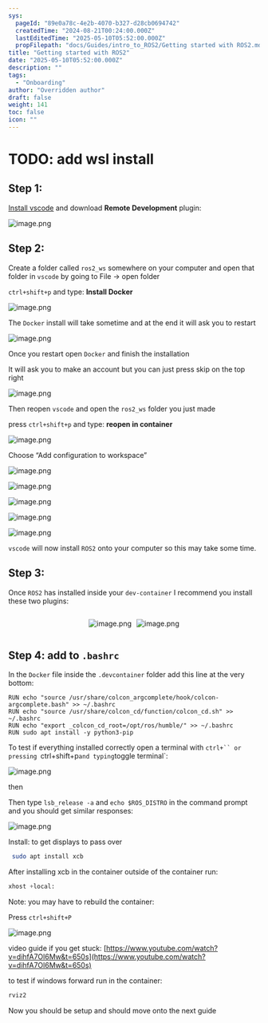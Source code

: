 ```yaml
---
sys:
  pageId: "89e0a78c-4e2b-4070-b327-d28cb0694742"
  createdTime: "2024-08-21T00:24:00.000Z"
  lastEditedTime: "2025-05-10T05:52:00.000Z"
  propFilepath: "docs/Guides/intro_to_ROS2/Getting started with ROS2.md"
title: "Getting started with ROS2"
date: "2025-05-10T05:52:00.000Z"
description: ""
tags:
  - "Onboarding"
author: "Overridden author"
draft: false
weight: 141
toc: false
icon: ""
---
```


# TODO: add wsl install

## Step 1:

[Install vscode](https://code.visualstudio.com/download) and download **Remote Development** plugin:

![image.png](https://prod-files-secure.s3.us-west-2.amazonaws.com/d518164a-d88e-44d1-a4ee-3adb3bd8bce0/efb52993-1881-4a40-b95e-6f020334f022/image.png?X-Amz-Algorithm=AWS4-HMAC-SHA256&X-Amz-Content-Sha256=UNSIGNED-PAYLOAD&X-Amz-Credential=ASIAZI2LB466W4W5O2BL%2F20250719%2Fus-west-2%2Fs3%2Faws4_request&X-Amz-Date=20250719T200929Z&X-Amz-Expires=3600&X-Amz-Security-Token=IQoJb3JpZ2luX2VjEJT%2F%2F%2F%2F%2F%2F%2F%2F%2F%2FwEaCXVzLXdlc3QtMiJHMEUCIEYCP6sqQB%2B%2FF6v3OApRBsRHbUklQ4JhNlCu%2BHhLXjeOAiEAreQfiGWjcwAhgVepDDs5xO%2BvLT5CppQx2bDiH%2BLXnooqiAQIrf%2F%2F%2F%2F%2F%2F%2F%2F%2F%2FARAAGgw2Mzc0MjMxODM4MDUiDAIDcQrMkcVWs0Z%2FBSrcAxOAWclpZBcb62HmTpdYhAt%2FyD47FTJ0CBnXEiMg54elx3TyMIBb0FTKQbtVFlRE2htBiOieoVvUlFVr1agIdUgUvwsF7blh0FkKr9qeFBVFowHku8slFVmyioSZ0g5MAihRDPuwUdOkdqkfKJZSVukRJBeKLM1IH5i3SNwQJxDoKqebfCccQFPTui7pnOlJ9Xh1KYaCUnS5kT4HmDyAU0yd4%2B9PWEcD0wVAb1NPb4ZBC1ERZbKTLiO8Y10iCPmCNlynvI5p%2Bz%2FMC8iRX%2BfhJpBiefBJVcYrHI6wb%2BT0RfrQvB9cQrFnZFOS7k%2BmyUVAviVDGJn1y%2Fb%2FiCxkZuk38jzF4DO3rYOIAl0oMbFAaENjXSBifxq1SrnLGHd96UontUd9Q4t9bX0VPc4sD45APwTbs6qvGrX3plkYNO%2FVKLmdbqCO%2F2n84PHcFIekqiRV3EJ%2BDZBrn36SpqTb6f%2FuEQvcML96wl9URDVzLC2PyhkbHKiV0rbzmFdPlku09npDB73mN8qLNWbPQuCFrg79zKs1Gv3FSWwUAeA%2FF%2FXB3pvdeAm2so5f6%2BJjWKhXIZ8hsP4aT13wbdFB8nCreN%2B9ulha4eL8sTxXc%2FjV6lF0Zu10ISrS7yGOwIaebcAYMIX278MGOqUBWxqg41XJC4sZGdPfG5KMI7TDD6flGCsX6i9%2FetEipr3QgZxkbjAFtYB1yhTk69icSyivnLnyeS4M45INs2lqiv2y%2FZSXByCB6jVbD%2FUnrBI%2BaA6WIahpdQvThFAum2jRalAG1cbePaTwZA03La%2FRubHXsHUNDZqmyyJqe1P8f4DdT%2FKSwUZ17M%2F2az%2F4U2F7XQEvYIBqxuppFo7K1v02mVAmh9d2&X-Amz-Signature=b667878193076a1de1cedbd9c481161f1b25a700a5b9ca7e2228febd97267903&X-Amz-SignedHeaders=host&x-amz-checksum-mode=ENABLED&x-id=GetObject)

## Step 2:

Create a folder called `ros2_ws` somewhere on your computer and open that folder in `vscode` by going to File → open folder 

`ctrl+shift+p` and type: **Install Docker**

![image.png](https://prod-files-secure.s3.us-west-2.amazonaws.com/d518164a-d88e-44d1-a4ee-3adb3bd8bce0/2269dc0e-1cd5-47ff-bceb-c04ad9b2eab0/image.png?X-Amz-Algorithm=AWS4-HMAC-SHA256&X-Amz-Content-Sha256=UNSIGNED-PAYLOAD&X-Amz-Credential=ASIAZI2LB466W4W5O2BL%2F20250719%2Fus-west-2%2Fs3%2Faws4_request&X-Amz-Date=20250719T200929Z&X-Amz-Expires=3600&X-Amz-Security-Token=IQoJb3JpZ2luX2VjEJT%2F%2F%2F%2F%2F%2F%2F%2F%2F%2FwEaCXVzLXdlc3QtMiJHMEUCIEYCP6sqQB%2B%2FF6v3OApRBsRHbUklQ4JhNlCu%2BHhLXjeOAiEAreQfiGWjcwAhgVepDDs5xO%2BvLT5CppQx2bDiH%2BLXnooqiAQIrf%2F%2F%2F%2F%2F%2F%2F%2F%2F%2FARAAGgw2Mzc0MjMxODM4MDUiDAIDcQrMkcVWs0Z%2FBSrcAxOAWclpZBcb62HmTpdYhAt%2FyD47FTJ0CBnXEiMg54elx3TyMIBb0FTKQbtVFlRE2htBiOieoVvUlFVr1agIdUgUvwsF7blh0FkKr9qeFBVFowHku8slFVmyioSZ0g5MAihRDPuwUdOkdqkfKJZSVukRJBeKLM1IH5i3SNwQJxDoKqebfCccQFPTui7pnOlJ9Xh1KYaCUnS5kT4HmDyAU0yd4%2B9PWEcD0wVAb1NPb4ZBC1ERZbKTLiO8Y10iCPmCNlynvI5p%2Bz%2FMC8iRX%2BfhJpBiefBJVcYrHI6wb%2BT0RfrQvB9cQrFnZFOS7k%2BmyUVAviVDGJn1y%2Fb%2FiCxkZuk38jzF4DO3rYOIAl0oMbFAaENjXSBifxq1SrnLGHd96UontUd9Q4t9bX0VPc4sD45APwTbs6qvGrX3plkYNO%2FVKLmdbqCO%2F2n84PHcFIekqiRV3EJ%2BDZBrn36SpqTb6f%2FuEQvcML96wl9URDVzLC2PyhkbHKiV0rbzmFdPlku09npDB73mN8qLNWbPQuCFrg79zKs1Gv3FSWwUAeA%2FF%2FXB3pvdeAm2so5f6%2BJjWKhXIZ8hsP4aT13wbdFB8nCreN%2B9ulha4eL8sTxXc%2FjV6lF0Zu10ISrS7yGOwIaebcAYMIX278MGOqUBWxqg41XJC4sZGdPfG5KMI7TDD6flGCsX6i9%2FetEipr3QgZxkbjAFtYB1yhTk69icSyivnLnyeS4M45INs2lqiv2y%2FZSXByCB6jVbD%2FUnrBI%2BaA6WIahpdQvThFAum2jRalAG1cbePaTwZA03La%2FRubHXsHUNDZqmyyJqe1P8f4DdT%2FKSwUZ17M%2F2az%2F4U2F7XQEvYIBqxuppFo7K1v02mVAmh9d2&X-Amz-Signature=826269c1103de92826ac68852748ea9f2bb188861aee72af3d8180dc4b8929f3&X-Amz-SignedHeaders=host&x-amz-checksum-mode=ENABLED&x-id=GetObject)

The `Docker` install will take sometime and at the end it will ask you to restart

![image.png](https://prod-files-secure.s3.us-west-2.amazonaws.com/d518164a-d88e-44d1-a4ee-3adb3bd8bce0/ed233f78-be33-4b1f-b89c-9c346c0e961e/image.png?X-Amz-Algorithm=AWS4-HMAC-SHA256&X-Amz-Content-Sha256=UNSIGNED-PAYLOAD&X-Amz-Credential=ASIAZI2LB466W4W5O2BL%2F20250719%2Fus-west-2%2Fs3%2Faws4_request&X-Amz-Date=20250719T200929Z&X-Amz-Expires=3600&X-Amz-Security-Token=IQoJb3JpZ2luX2VjEJT%2F%2F%2F%2F%2F%2F%2F%2F%2F%2FwEaCXVzLXdlc3QtMiJHMEUCIEYCP6sqQB%2B%2FF6v3OApRBsRHbUklQ4JhNlCu%2BHhLXjeOAiEAreQfiGWjcwAhgVepDDs5xO%2BvLT5CppQx2bDiH%2BLXnooqiAQIrf%2F%2F%2F%2F%2F%2F%2F%2F%2F%2FARAAGgw2Mzc0MjMxODM4MDUiDAIDcQrMkcVWs0Z%2FBSrcAxOAWclpZBcb62HmTpdYhAt%2FyD47FTJ0CBnXEiMg54elx3TyMIBb0FTKQbtVFlRE2htBiOieoVvUlFVr1agIdUgUvwsF7blh0FkKr9qeFBVFowHku8slFVmyioSZ0g5MAihRDPuwUdOkdqkfKJZSVukRJBeKLM1IH5i3SNwQJxDoKqebfCccQFPTui7pnOlJ9Xh1KYaCUnS5kT4HmDyAU0yd4%2B9PWEcD0wVAb1NPb4ZBC1ERZbKTLiO8Y10iCPmCNlynvI5p%2Bz%2FMC8iRX%2BfhJpBiefBJVcYrHI6wb%2BT0RfrQvB9cQrFnZFOS7k%2BmyUVAviVDGJn1y%2Fb%2FiCxkZuk38jzF4DO3rYOIAl0oMbFAaENjXSBifxq1SrnLGHd96UontUd9Q4t9bX0VPc4sD45APwTbs6qvGrX3plkYNO%2FVKLmdbqCO%2F2n84PHcFIekqiRV3EJ%2BDZBrn36SpqTb6f%2FuEQvcML96wl9URDVzLC2PyhkbHKiV0rbzmFdPlku09npDB73mN8qLNWbPQuCFrg79zKs1Gv3FSWwUAeA%2FF%2FXB3pvdeAm2so5f6%2BJjWKhXIZ8hsP4aT13wbdFB8nCreN%2B9ulha4eL8sTxXc%2FjV6lF0Zu10ISrS7yGOwIaebcAYMIX278MGOqUBWxqg41XJC4sZGdPfG5KMI7TDD6flGCsX6i9%2FetEipr3QgZxkbjAFtYB1yhTk69icSyivnLnyeS4M45INs2lqiv2y%2FZSXByCB6jVbD%2FUnrBI%2BaA6WIahpdQvThFAum2jRalAG1cbePaTwZA03La%2FRubHXsHUNDZqmyyJqe1P8f4DdT%2FKSwUZ17M%2F2az%2F4U2F7XQEvYIBqxuppFo7K1v02mVAmh9d2&X-Amz-Signature=c49b211ec279be5c91e54557b724115ae28fd22bf2a25e52c07ac68e3fb65f24&X-Amz-SignedHeaders=host&x-amz-checksum-mode=ENABLED&x-id=GetObject)

Once you restart open `Docker` and finish the installation

It will ask you to make an account but you can just press skip on the top right

![image.png](https://prod-files-secure.s3.us-west-2.amazonaws.com/d518164a-d88e-44d1-a4ee-3adb3bd8bce0/21010ad9-1659-4fd9-9f59-9932a09b2a3d/image.png?X-Amz-Algorithm=AWS4-HMAC-SHA256&X-Amz-Content-Sha256=UNSIGNED-PAYLOAD&X-Amz-Credential=ASIAZI2LB466W4W5O2BL%2F20250719%2Fus-west-2%2Fs3%2Faws4_request&X-Amz-Date=20250719T200929Z&X-Amz-Expires=3600&X-Amz-Security-Token=IQoJb3JpZ2luX2VjEJT%2F%2F%2F%2F%2F%2F%2F%2F%2F%2FwEaCXVzLXdlc3QtMiJHMEUCIEYCP6sqQB%2B%2FF6v3OApRBsRHbUklQ4JhNlCu%2BHhLXjeOAiEAreQfiGWjcwAhgVepDDs5xO%2BvLT5CppQx2bDiH%2BLXnooqiAQIrf%2F%2F%2F%2F%2F%2F%2F%2F%2F%2FARAAGgw2Mzc0MjMxODM4MDUiDAIDcQrMkcVWs0Z%2FBSrcAxOAWclpZBcb62HmTpdYhAt%2FyD47FTJ0CBnXEiMg54elx3TyMIBb0FTKQbtVFlRE2htBiOieoVvUlFVr1agIdUgUvwsF7blh0FkKr9qeFBVFowHku8slFVmyioSZ0g5MAihRDPuwUdOkdqkfKJZSVukRJBeKLM1IH5i3SNwQJxDoKqebfCccQFPTui7pnOlJ9Xh1KYaCUnS5kT4HmDyAU0yd4%2B9PWEcD0wVAb1NPb4ZBC1ERZbKTLiO8Y10iCPmCNlynvI5p%2Bz%2FMC8iRX%2BfhJpBiefBJVcYrHI6wb%2BT0RfrQvB9cQrFnZFOS7k%2BmyUVAviVDGJn1y%2Fb%2FiCxkZuk38jzF4DO3rYOIAl0oMbFAaENjXSBifxq1SrnLGHd96UontUd9Q4t9bX0VPc4sD45APwTbs6qvGrX3plkYNO%2FVKLmdbqCO%2F2n84PHcFIekqiRV3EJ%2BDZBrn36SpqTb6f%2FuEQvcML96wl9URDVzLC2PyhkbHKiV0rbzmFdPlku09npDB73mN8qLNWbPQuCFrg79zKs1Gv3FSWwUAeA%2FF%2FXB3pvdeAm2so5f6%2BJjWKhXIZ8hsP4aT13wbdFB8nCreN%2B9ulha4eL8sTxXc%2FjV6lF0Zu10ISrS7yGOwIaebcAYMIX278MGOqUBWxqg41XJC4sZGdPfG5KMI7TDD6flGCsX6i9%2FetEipr3QgZxkbjAFtYB1yhTk69icSyivnLnyeS4M45INs2lqiv2y%2FZSXByCB6jVbD%2FUnrBI%2BaA6WIahpdQvThFAum2jRalAG1cbePaTwZA03La%2FRubHXsHUNDZqmyyJqe1P8f4DdT%2FKSwUZ17M%2F2az%2F4U2F7XQEvYIBqxuppFo7K1v02mVAmh9d2&X-Amz-Signature=f2cc1d45fda28846c056a325f115f59157351331fe25aafd6fdfb28d00b25ae2&X-Amz-SignedHeaders=host&x-amz-checksum-mode=ENABLED&x-id=GetObject)

Then reopen `vscode` and open the `ros2_ws` folder you just made

press `ctrl+shift+p` and type: **reopen in container**

![image.png](https://prod-files-secure.s3.us-west-2.amazonaws.com/d518164a-d88e-44d1-a4ee-3adb3bd8bce0/4e93b8c2-41ad-488c-8095-c74205196118/image.png?X-Amz-Algorithm=AWS4-HMAC-SHA256&X-Amz-Content-Sha256=UNSIGNED-PAYLOAD&X-Amz-Credential=ASIAZI2LB466W4W5O2BL%2F20250719%2Fus-west-2%2Fs3%2Faws4_request&X-Amz-Date=20250719T200929Z&X-Amz-Expires=3600&X-Amz-Security-Token=IQoJb3JpZ2luX2VjEJT%2F%2F%2F%2F%2F%2F%2F%2F%2F%2FwEaCXVzLXdlc3QtMiJHMEUCIEYCP6sqQB%2B%2FF6v3OApRBsRHbUklQ4JhNlCu%2BHhLXjeOAiEAreQfiGWjcwAhgVepDDs5xO%2BvLT5CppQx2bDiH%2BLXnooqiAQIrf%2F%2F%2F%2F%2F%2F%2F%2F%2F%2FARAAGgw2Mzc0MjMxODM4MDUiDAIDcQrMkcVWs0Z%2FBSrcAxOAWclpZBcb62HmTpdYhAt%2FyD47FTJ0CBnXEiMg54elx3TyMIBb0FTKQbtVFlRE2htBiOieoVvUlFVr1agIdUgUvwsF7blh0FkKr9qeFBVFowHku8slFVmyioSZ0g5MAihRDPuwUdOkdqkfKJZSVukRJBeKLM1IH5i3SNwQJxDoKqebfCccQFPTui7pnOlJ9Xh1KYaCUnS5kT4HmDyAU0yd4%2B9PWEcD0wVAb1NPb4ZBC1ERZbKTLiO8Y10iCPmCNlynvI5p%2Bz%2FMC8iRX%2BfhJpBiefBJVcYrHI6wb%2BT0RfrQvB9cQrFnZFOS7k%2BmyUVAviVDGJn1y%2Fb%2FiCxkZuk38jzF4DO3rYOIAl0oMbFAaENjXSBifxq1SrnLGHd96UontUd9Q4t9bX0VPc4sD45APwTbs6qvGrX3plkYNO%2FVKLmdbqCO%2F2n84PHcFIekqiRV3EJ%2BDZBrn36SpqTb6f%2FuEQvcML96wl9URDVzLC2PyhkbHKiV0rbzmFdPlku09npDB73mN8qLNWbPQuCFrg79zKs1Gv3FSWwUAeA%2FF%2FXB3pvdeAm2so5f6%2BJjWKhXIZ8hsP4aT13wbdFB8nCreN%2B9ulha4eL8sTxXc%2FjV6lF0Zu10ISrS7yGOwIaebcAYMIX278MGOqUBWxqg41XJC4sZGdPfG5KMI7TDD6flGCsX6i9%2FetEipr3QgZxkbjAFtYB1yhTk69icSyivnLnyeS4M45INs2lqiv2y%2FZSXByCB6jVbD%2FUnrBI%2BaA6WIahpdQvThFAum2jRalAG1cbePaTwZA03La%2FRubHXsHUNDZqmyyJqe1P8f4DdT%2FKSwUZ17M%2F2az%2F4U2F7XQEvYIBqxuppFo7K1v02mVAmh9d2&X-Amz-Signature=77c8dd96d18410d5ed58048c9a52bcbd39e9ca7fb266b184c3ac00478f566e74&X-Amz-SignedHeaders=host&x-amz-checksum-mode=ENABLED&x-id=GetObject)

Choose “Add configuration to workspace”

![image.png](https://prod-files-secure.s3.us-west-2.amazonaws.com/d518164a-d88e-44d1-a4ee-3adb3bd8bce0/9560b282-5060-4989-ba37-97e7b2c22476/image.png?X-Amz-Algorithm=AWS4-HMAC-SHA256&X-Amz-Content-Sha256=UNSIGNED-PAYLOAD&X-Amz-Credential=ASIAZI2LB466W4W5O2BL%2F20250719%2Fus-west-2%2Fs3%2Faws4_request&X-Amz-Date=20250719T200929Z&X-Amz-Expires=3600&X-Amz-Security-Token=IQoJb3JpZ2luX2VjEJT%2F%2F%2F%2F%2F%2F%2F%2F%2F%2FwEaCXVzLXdlc3QtMiJHMEUCIEYCP6sqQB%2B%2FF6v3OApRBsRHbUklQ4JhNlCu%2BHhLXjeOAiEAreQfiGWjcwAhgVepDDs5xO%2BvLT5CppQx2bDiH%2BLXnooqiAQIrf%2F%2F%2F%2F%2F%2F%2F%2F%2F%2FARAAGgw2Mzc0MjMxODM4MDUiDAIDcQrMkcVWs0Z%2FBSrcAxOAWclpZBcb62HmTpdYhAt%2FyD47FTJ0CBnXEiMg54elx3TyMIBb0FTKQbtVFlRE2htBiOieoVvUlFVr1agIdUgUvwsF7blh0FkKr9qeFBVFowHku8slFVmyioSZ0g5MAihRDPuwUdOkdqkfKJZSVukRJBeKLM1IH5i3SNwQJxDoKqebfCccQFPTui7pnOlJ9Xh1KYaCUnS5kT4HmDyAU0yd4%2B9PWEcD0wVAb1NPb4ZBC1ERZbKTLiO8Y10iCPmCNlynvI5p%2Bz%2FMC8iRX%2BfhJpBiefBJVcYrHI6wb%2BT0RfrQvB9cQrFnZFOS7k%2BmyUVAviVDGJn1y%2Fb%2FiCxkZuk38jzF4DO3rYOIAl0oMbFAaENjXSBifxq1SrnLGHd96UontUd9Q4t9bX0VPc4sD45APwTbs6qvGrX3plkYNO%2FVKLmdbqCO%2F2n84PHcFIekqiRV3EJ%2BDZBrn36SpqTb6f%2FuEQvcML96wl9URDVzLC2PyhkbHKiV0rbzmFdPlku09npDB73mN8qLNWbPQuCFrg79zKs1Gv3FSWwUAeA%2FF%2FXB3pvdeAm2so5f6%2BJjWKhXIZ8hsP4aT13wbdFB8nCreN%2B9ulha4eL8sTxXc%2FjV6lF0Zu10ISrS7yGOwIaebcAYMIX278MGOqUBWxqg41XJC4sZGdPfG5KMI7TDD6flGCsX6i9%2FetEipr3QgZxkbjAFtYB1yhTk69icSyivnLnyeS4M45INs2lqiv2y%2FZSXByCB6jVbD%2FUnrBI%2BaA6WIahpdQvThFAum2jRalAG1cbePaTwZA03La%2FRubHXsHUNDZqmyyJqe1P8f4DdT%2FKSwUZ17M%2F2az%2F4U2F7XQEvYIBqxuppFo7K1v02mVAmh9d2&X-Amz-Signature=c4d87c7a92779578f5fa7cdd8507446669501735c66964d0d0089a36066e0ca1&X-Amz-SignedHeaders=host&x-amz-checksum-mode=ENABLED&x-id=GetObject)

![image.png](https://prod-files-secure.s3.us-west-2.amazonaws.com/d518164a-d88e-44d1-a4ee-3adb3bd8bce0/2ee63f81-886b-48e8-a553-dc6e5eac99e4/image.png?X-Amz-Algorithm=AWS4-HMAC-SHA256&X-Amz-Content-Sha256=UNSIGNED-PAYLOAD&X-Amz-Credential=ASIAZI2LB466W4W5O2BL%2F20250719%2Fus-west-2%2Fs3%2Faws4_request&X-Amz-Date=20250719T200929Z&X-Amz-Expires=3600&X-Amz-Security-Token=IQoJb3JpZ2luX2VjEJT%2F%2F%2F%2F%2F%2F%2F%2F%2F%2FwEaCXVzLXdlc3QtMiJHMEUCIEYCP6sqQB%2B%2FF6v3OApRBsRHbUklQ4JhNlCu%2BHhLXjeOAiEAreQfiGWjcwAhgVepDDs5xO%2BvLT5CppQx2bDiH%2BLXnooqiAQIrf%2F%2F%2F%2F%2F%2F%2F%2F%2F%2FARAAGgw2Mzc0MjMxODM4MDUiDAIDcQrMkcVWs0Z%2FBSrcAxOAWclpZBcb62HmTpdYhAt%2FyD47FTJ0CBnXEiMg54elx3TyMIBb0FTKQbtVFlRE2htBiOieoVvUlFVr1agIdUgUvwsF7blh0FkKr9qeFBVFowHku8slFVmyioSZ0g5MAihRDPuwUdOkdqkfKJZSVukRJBeKLM1IH5i3SNwQJxDoKqebfCccQFPTui7pnOlJ9Xh1KYaCUnS5kT4HmDyAU0yd4%2B9PWEcD0wVAb1NPb4ZBC1ERZbKTLiO8Y10iCPmCNlynvI5p%2Bz%2FMC8iRX%2BfhJpBiefBJVcYrHI6wb%2BT0RfrQvB9cQrFnZFOS7k%2BmyUVAviVDGJn1y%2Fb%2FiCxkZuk38jzF4DO3rYOIAl0oMbFAaENjXSBifxq1SrnLGHd96UontUd9Q4t9bX0VPc4sD45APwTbs6qvGrX3plkYNO%2FVKLmdbqCO%2F2n84PHcFIekqiRV3EJ%2BDZBrn36SpqTb6f%2FuEQvcML96wl9URDVzLC2PyhkbHKiV0rbzmFdPlku09npDB73mN8qLNWbPQuCFrg79zKs1Gv3FSWwUAeA%2FF%2FXB3pvdeAm2so5f6%2BJjWKhXIZ8hsP4aT13wbdFB8nCreN%2B9ulha4eL8sTxXc%2FjV6lF0Zu10ISrS7yGOwIaebcAYMIX278MGOqUBWxqg41XJC4sZGdPfG5KMI7TDD6flGCsX6i9%2FetEipr3QgZxkbjAFtYB1yhTk69icSyivnLnyeS4M45INs2lqiv2y%2FZSXByCB6jVbD%2FUnrBI%2BaA6WIahpdQvThFAum2jRalAG1cbePaTwZA03La%2FRubHXsHUNDZqmyyJqe1P8f4DdT%2FKSwUZ17M%2F2az%2F4U2F7XQEvYIBqxuppFo7K1v02mVAmh9d2&X-Amz-Signature=bdac87a71610a49ea1691cb6a385b61700669f0d0db127c83528375c86958dea&X-Amz-SignedHeaders=host&x-amz-checksum-mode=ENABLED&x-id=GetObject)

![image.png](https://prod-files-secure.s3.us-west-2.amazonaws.com/d518164a-d88e-44d1-a4ee-3adb3bd8bce0/ae1580b2-b048-407e-aed9-b584224a7a04/image.png?X-Amz-Algorithm=AWS4-HMAC-SHA256&X-Amz-Content-Sha256=UNSIGNED-PAYLOAD&X-Amz-Credential=ASIAZI2LB466W4W5O2BL%2F20250719%2Fus-west-2%2Fs3%2Faws4_request&X-Amz-Date=20250719T200929Z&X-Amz-Expires=3600&X-Amz-Security-Token=IQoJb3JpZ2luX2VjEJT%2F%2F%2F%2F%2F%2F%2F%2F%2F%2FwEaCXVzLXdlc3QtMiJHMEUCIEYCP6sqQB%2B%2FF6v3OApRBsRHbUklQ4JhNlCu%2BHhLXjeOAiEAreQfiGWjcwAhgVepDDs5xO%2BvLT5CppQx2bDiH%2BLXnooqiAQIrf%2F%2F%2F%2F%2F%2F%2F%2F%2F%2FARAAGgw2Mzc0MjMxODM4MDUiDAIDcQrMkcVWs0Z%2FBSrcAxOAWclpZBcb62HmTpdYhAt%2FyD47FTJ0CBnXEiMg54elx3TyMIBb0FTKQbtVFlRE2htBiOieoVvUlFVr1agIdUgUvwsF7blh0FkKr9qeFBVFowHku8slFVmyioSZ0g5MAihRDPuwUdOkdqkfKJZSVukRJBeKLM1IH5i3SNwQJxDoKqebfCccQFPTui7pnOlJ9Xh1KYaCUnS5kT4HmDyAU0yd4%2B9PWEcD0wVAb1NPb4ZBC1ERZbKTLiO8Y10iCPmCNlynvI5p%2Bz%2FMC8iRX%2BfhJpBiefBJVcYrHI6wb%2BT0RfrQvB9cQrFnZFOS7k%2BmyUVAviVDGJn1y%2Fb%2FiCxkZuk38jzF4DO3rYOIAl0oMbFAaENjXSBifxq1SrnLGHd96UontUd9Q4t9bX0VPc4sD45APwTbs6qvGrX3plkYNO%2FVKLmdbqCO%2F2n84PHcFIekqiRV3EJ%2BDZBrn36SpqTb6f%2FuEQvcML96wl9URDVzLC2PyhkbHKiV0rbzmFdPlku09npDB73mN8qLNWbPQuCFrg79zKs1Gv3FSWwUAeA%2FF%2FXB3pvdeAm2so5f6%2BJjWKhXIZ8hsP4aT13wbdFB8nCreN%2B9ulha4eL8sTxXc%2FjV6lF0Zu10ISrS7yGOwIaebcAYMIX278MGOqUBWxqg41XJC4sZGdPfG5KMI7TDD6flGCsX6i9%2FetEipr3QgZxkbjAFtYB1yhTk69icSyivnLnyeS4M45INs2lqiv2y%2FZSXByCB6jVbD%2FUnrBI%2BaA6WIahpdQvThFAum2jRalAG1cbePaTwZA03La%2FRubHXsHUNDZqmyyJqe1P8f4DdT%2FKSwUZ17M%2F2az%2F4U2F7XQEvYIBqxuppFo7K1v02mVAmh9d2&X-Amz-Signature=a9a9050403a021eba7cb03ae08fae6ab2ceee872048b9637c109af2ca5e23b2c&X-Amz-SignedHeaders=host&x-amz-checksum-mode=ENABLED&x-id=GetObject)

![image.png](https://prod-files-secure.s3.us-west-2.amazonaws.com/d518164a-d88e-44d1-a4ee-3adb3bd8bce0/53255b28-f75e-430f-b9e3-c0ac8577e42b/image.png?X-Amz-Algorithm=AWS4-HMAC-SHA256&X-Amz-Content-Sha256=UNSIGNED-PAYLOAD&X-Amz-Credential=ASIAZI2LB466W4W5O2BL%2F20250719%2Fus-west-2%2Fs3%2Faws4_request&X-Amz-Date=20250719T200929Z&X-Amz-Expires=3600&X-Amz-Security-Token=IQoJb3JpZ2luX2VjEJT%2F%2F%2F%2F%2F%2F%2F%2F%2F%2FwEaCXVzLXdlc3QtMiJHMEUCIEYCP6sqQB%2B%2FF6v3OApRBsRHbUklQ4JhNlCu%2BHhLXjeOAiEAreQfiGWjcwAhgVepDDs5xO%2BvLT5CppQx2bDiH%2BLXnooqiAQIrf%2F%2F%2F%2F%2F%2F%2F%2F%2F%2FARAAGgw2Mzc0MjMxODM4MDUiDAIDcQrMkcVWs0Z%2FBSrcAxOAWclpZBcb62HmTpdYhAt%2FyD47FTJ0CBnXEiMg54elx3TyMIBb0FTKQbtVFlRE2htBiOieoVvUlFVr1agIdUgUvwsF7blh0FkKr9qeFBVFowHku8slFVmyioSZ0g5MAihRDPuwUdOkdqkfKJZSVukRJBeKLM1IH5i3SNwQJxDoKqebfCccQFPTui7pnOlJ9Xh1KYaCUnS5kT4HmDyAU0yd4%2B9PWEcD0wVAb1NPb4ZBC1ERZbKTLiO8Y10iCPmCNlynvI5p%2Bz%2FMC8iRX%2BfhJpBiefBJVcYrHI6wb%2BT0RfrQvB9cQrFnZFOS7k%2BmyUVAviVDGJn1y%2Fb%2FiCxkZuk38jzF4DO3rYOIAl0oMbFAaENjXSBifxq1SrnLGHd96UontUd9Q4t9bX0VPc4sD45APwTbs6qvGrX3plkYNO%2FVKLmdbqCO%2F2n84PHcFIekqiRV3EJ%2BDZBrn36SpqTb6f%2FuEQvcML96wl9URDVzLC2PyhkbHKiV0rbzmFdPlku09npDB73mN8qLNWbPQuCFrg79zKs1Gv3FSWwUAeA%2FF%2FXB3pvdeAm2so5f6%2BJjWKhXIZ8hsP4aT13wbdFB8nCreN%2B9ulha4eL8sTxXc%2FjV6lF0Zu10ISrS7yGOwIaebcAYMIX278MGOqUBWxqg41XJC4sZGdPfG5KMI7TDD6flGCsX6i9%2FetEipr3QgZxkbjAFtYB1yhTk69icSyivnLnyeS4M45INs2lqiv2y%2FZSXByCB6jVbD%2FUnrBI%2BaA6WIahpdQvThFAum2jRalAG1cbePaTwZA03La%2FRubHXsHUNDZqmyyJqe1P8f4DdT%2FKSwUZ17M%2F2az%2F4U2F7XQEvYIBqxuppFo7K1v02mVAmh9d2&X-Amz-Signature=e6f1d05e50b8f98ae2ed658a02a170872f5d33fc56eda2598614487c0cc973de&X-Amz-SignedHeaders=host&x-amz-checksum-mode=ENABLED&x-id=GetObject)

![image.png](https://prod-files-secure.s3.us-west-2.amazonaws.com/d518164a-d88e-44d1-a4ee-3adb3bd8bce0/7c562767-5af9-4ffb-97d1-327bcdf4ee00/image.png?X-Amz-Algorithm=AWS4-HMAC-SHA256&X-Amz-Content-Sha256=UNSIGNED-PAYLOAD&X-Amz-Credential=ASIAZI2LB466W4W5O2BL%2F20250719%2Fus-west-2%2Fs3%2Faws4_request&X-Amz-Date=20250719T200929Z&X-Amz-Expires=3600&X-Amz-Security-Token=IQoJb3JpZ2luX2VjEJT%2F%2F%2F%2F%2F%2F%2F%2F%2F%2FwEaCXVzLXdlc3QtMiJHMEUCIEYCP6sqQB%2B%2FF6v3OApRBsRHbUklQ4JhNlCu%2BHhLXjeOAiEAreQfiGWjcwAhgVepDDs5xO%2BvLT5CppQx2bDiH%2BLXnooqiAQIrf%2F%2F%2F%2F%2F%2F%2F%2F%2F%2FARAAGgw2Mzc0MjMxODM4MDUiDAIDcQrMkcVWs0Z%2FBSrcAxOAWclpZBcb62HmTpdYhAt%2FyD47FTJ0CBnXEiMg54elx3TyMIBb0FTKQbtVFlRE2htBiOieoVvUlFVr1agIdUgUvwsF7blh0FkKr9qeFBVFowHku8slFVmyioSZ0g5MAihRDPuwUdOkdqkfKJZSVukRJBeKLM1IH5i3SNwQJxDoKqebfCccQFPTui7pnOlJ9Xh1KYaCUnS5kT4HmDyAU0yd4%2B9PWEcD0wVAb1NPb4ZBC1ERZbKTLiO8Y10iCPmCNlynvI5p%2Bz%2FMC8iRX%2BfhJpBiefBJVcYrHI6wb%2BT0RfrQvB9cQrFnZFOS7k%2BmyUVAviVDGJn1y%2Fb%2FiCxkZuk38jzF4DO3rYOIAl0oMbFAaENjXSBifxq1SrnLGHd96UontUd9Q4t9bX0VPc4sD45APwTbs6qvGrX3plkYNO%2FVKLmdbqCO%2F2n84PHcFIekqiRV3EJ%2BDZBrn36SpqTb6f%2FuEQvcML96wl9URDVzLC2PyhkbHKiV0rbzmFdPlku09npDB73mN8qLNWbPQuCFrg79zKs1Gv3FSWwUAeA%2FF%2FXB3pvdeAm2so5f6%2BJjWKhXIZ8hsP4aT13wbdFB8nCreN%2B9ulha4eL8sTxXc%2FjV6lF0Zu10ISrS7yGOwIaebcAYMIX278MGOqUBWxqg41XJC4sZGdPfG5KMI7TDD6flGCsX6i9%2FetEipr3QgZxkbjAFtYB1yhTk69icSyivnLnyeS4M45INs2lqiv2y%2FZSXByCB6jVbD%2FUnrBI%2BaA6WIahpdQvThFAum2jRalAG1cbePaTwZA03La%2FRubHXsHUNDZqmyyJqe1P8f4DdT%2FKSwUZ17M%2F2az%2F4U2F7XQEvYIBqxuppFo7K1v02mVAmh9d2&X-Amz-Signature=60e401a7c0c54c97747246280bc76ee593a668c3f1de2fd14845ebdd68605c48&X-Amz-SignedHeaders=host&x-amz-checksum-mode=ENABLED&x-id=GetObject)

`vscode` will now install `ROS2` onto your computer so this may take some time.

## Step 3:

Once `ROS2` has installed inside your `dev-container` I recommend you install these two plugins:

<div style="display: flex;flex-direction: row; column-gap:10px; max-width: 630px;justify-content: center;">
<div>

![image.png](https://prod-files-secure.s3.us-west-2.amazonaws.com/d518164a-d88e-44d1-a4ee-3adb3bd8bce0/3fc3d550-5a54-4ba1-ba6b-faa01cdb7369/image.png?X-Amz-Algorithm=AWS4-HMAC-SHA256&X-Amz-Content-Sha256=UNSIGNED-PAYLOAD&X-Amz-Credential=ASIAZI2LB466RFG3REGH%2F20250719%2Fus-west-2%2Fs3%2Faws4_request&X-Amz-Date=20250719T200931Z&X-Amz-Expires=3600&X-Amz-Security-Token=IQoJb3JpZ2luX2VjEJT%2F%2F%2F%2F%2F%2F%2F%2F%2F%2FwEaCXVzLXdlc3QtMiJGMEQCIEWZ6PBJtv9hdIRKk%2FHpRRq2u6MyoJ%2B9eLHTTCWVZxHfAiBBjo%2F%2FcxrxGfQThrQ3iH5lCEYIJ9XnVYKcMc8uf9YieiqIBAit%2F%2F%2F%2F%2F%2F%2F%2F%2F%2F8BEAAaDDYzNzQyMzE4MzgwNSIM%2Bj4Nnqo%2FX%2FYaTtc6KtwDerXDHDx%2BOrkzdHIA9CuxlWJrkGCtCQ%2F2FrflaqjeYcJHnjyK%2BS078Jpn7Ru4B39jUkiqmDFLXUZkTpcoQuQg1igBKp6leGiaFZeziHfu1QZF4J8ZNzev183RZ79V744QjZM1G%2FSBetHgjr3qEx2Ub5r0ttV%2BuWYtnCBs4Y01XOCwF0x6fRedluSHcoTRYnF3%2Fxk2FdEV5di2KEQwp01GefcBMPZ0rn0nU4qGmMRNAvKV1tRr5U2trB9NAcVZ6CuNmln0zGk8QP9aXvvueEFHqWQKvC0WXcg64GgRKWz52bM9i2HEWgMkrWYXyy8W%2BIPJu2lRUCDveF74h6LuR5ncPWk56GcDg%2F61q3vecYz%2FK3VPfVEaNl5YFEcdQ4BnmdlDE7fxQsyfCMtYKTXEXOEdjleSJf33v9dOFPEmnYq1XkkOLepJ%2BxVdN4VS6h5BbyrhFfzLCquFz1xbAaOr5eO8nd7NGd%2BDphVEEgZ%2BQDCdYjNkU4899PN0bPPORv6Ncwq478v%2BZSIz9mKvYhWAQm0AdHZgZ1aQrAHiQa7T1pWD9dWYh0CAM%2Fp2NhY5fP6hEoZr8XV%2FnUo6pL4lBNTRzT7EcsaVWfz2z74%2FQSg%2BxGvWFd9rQtQn5BaIZLD7YMUw%2F%2FXvwwY6pgG%2FwuCq4JzCRYELOyQ8O3yy6lqYjIyTbWxy%2FdzoaXvnLN7oY4i7fRuzDw3hiBRlJyEUWgEN4hK%2BrGTzBz2tyTArV2q9POxZyRXo%2Fphy%2Bjpdshji14uv4Dzl%2FVlbRxSDQv0B2lvizzNENnCs0L1sb7Q8%2FAbfPXPFuWHiJnR1Ax8jBIEa7c6UBAp%2F9tMcTaPx4cbWMVXqHCgfJrrnz1JZMR1pDXNPONy9&X-Amz-Signature=ae792b3d80076aaa8f2cdbb95fdf5bdd361ea2a681d1f07b3675d3ac6fc519cc&X-Amz-SignedHeaders=host&x-amz-checksum-mode=ENABLED&x-id=GetObject)

</div>
<div>

![image.png](https://prod-files-secure.s3.us-west-2.amazonaws.com/d518164a-d88e-44d1-a4ee-3adb3bd8bce0/d994cc66-13c2-4093-a5a3-f84cf4601a82/image.png?X-Amz-Algorithm=AWS4-HMAC-SHA256&X-Amz-Content-Sha256=UNSIGNED-PAYLOAD&X-Amz-Credential=ASIAZI2LB4662IAKOEGC%2F20250719%2Fus-west-2%2Fs3%2Faws4_request&X-Amz-Date=20250719T200931Z&X-Amz-Expires=3600&X-Amz-Security-Token=IQoJb3JpZ2luX2VjEJT%2F%2F%2F%2F%2F%2F%2F%2F%2F%2FwEaCXVzLXdlc3QtMiJIMEYCIQColB5uk6lO3sp08p2x7TH4bGgQZFkqfwo8yY%2B2xnc3tgIhAOxuh8obrZ81iBU5xa3ZHd5YApJDYCf%2Fv8oHnhvtJAZvKogECK3%2F%2F%2F%2F%2F%2F%2F%2F%2F%2FwEQABoMNjM3NDIzMTgzODA1IgyLGl9mTB%2FZEaLhIn0q3ANXl4oUQgmcuIEDHdNB6a6l%2F4wF%2B7v9zM7QfuGtrmzV18toETAdq5TKWJu32Z8UwBik8BUQ0Y1jGoZy%2BSDuG6XA6pwHtC3dRaDwybaoFcnDovsrqTOLNU5CiFgk8gqNCYzFdCvKRwXhbH%2B4iwBAYNW1ledsgmIuTWwB3LVtyyJfMO6QEZltyju69V4mGfa6Im43zSdUODZAqH88eDftWoGIAhnGO4jz0UaJBlTyWf4yWmGTrl%2FNGW8DlBDifWudz8V9BFh%2BQX8yzXk8xjIWYzcI21kOIOqI%2FMcBNPjb0KDndokFG6XyZ5GTZlt6KkD7%2BRGcGFIGWE1ys4QqzFd%2F89EYBqnIfIr4A%2BTqXqWkAcqxtbl5FI3tt%2F2ccTxsRCy0DFDW3yYp50SMe8U6uP%2BJG9D8UoNngrn1Igszf89KKQux26lAhAJfMtPC2vm%2BzlMWTq1tLxA7aRM46%2FYOqR1suXRirrEp7zmGUmWMO1%2Fp9cOlo1M%2Ft3%2F99yiDfkJkn41pMZJaD0u1b%2FeXtXNQ3C4PIirnXNaGXejFcNqYkFoLUxDftHxKfu5elwqn4ggjvqqfi7MajjZodNID0pGBClRGpT%2BZrHpFBZJYZ20gEnEGDhggpmG38Vqv7zVphLkzMzC79e%2FDBjqkAWtqVLAOENjwKrA3mh%2BowdL69CEDIsLgGrQgsllQbBLbsi%2FAzXF1RneQjZmQPLdJMxvyX%2FpV0wS%2FqRJWOXGoyab7HfAC%2F9xD7MlhWv5z6G1Ut%2F%2Fus2H18UHqd%2F4AawTvNM4t27hsTfbT2RIzQAubJU4FOON72GQjmYO147jAxtgr1qO6HAISZOHlvHq0f0aN42HazjycCaGRYoqlK7CrIroeTyqs&X-Amz-Signature=1e03825ee8627051252bcba266d52b35e40eaab8ad6a3f4904045ca13ba46abe&X-Amz-SignedHeaders=host&x-amz-checksum-mode=ENABLED&x-id=GetObject)

</div>
</div>

## Step 4: add to `.bashrc`

In the `Docker` file inside the `.devcontainer` folder add this line at the very bottom: 

```docker
RUN echo "source /usr/share/colcon_argcomplete/hook/colcon-argcomplete.bash" >> ~/.bashrc
RUN echo "source /usr/share/colcon_cd/function/colcon_cd.sh" >> ~/.bashrc
RUN echo "export _colcon_cd_root=/opt/ros/humble/" >> ~/.bashrc
RUN sudo apt install -y python3-pip 
```

To test if everything installed correctly open a terminal with `ctrl+`` or pressing `ctrl+shift+p` and typing `toggle terminal`:

![image.png](https://prod-files-secure.s3.us-west-2.amazonaws.com/d518164a-d88e-44d1-a4ee-3adb3bd8bce0/6a4943d8-b04e-4c02-9a58-775f3384d1a5/image.png?X-Amz-Algorithm=AWS4-HMAC-SHA256&X-Amz-Content-Sha256=UNSIGNED-PAYLOAD&X-Amz-Credential=ASIAZI2LB466W4W5O2BL%2F20250719%2Fus-west-2%2Fs3%2Faws4_request&X-Amz-Date=20250719T200930Z&X-Amz-Expires=3600&X-Amz-Security-Token=IQoJb3JpZ2luX2VjEJT%2F%2F%2F%2F%2F%2F%2F%2F%2F%2FwEaCXVzLXdlc3QtMiJHMEUCIEYCP6sqQB%2B%2FF6v3OApRBsRHbUklQ4JhNlCu%2BHhLXjeOAiEAreQfiGWjcwAhgVepDDs5xO%2BvLT5CppQx2bDiH%2BLXnooqiAQIrf%2F%2F%2F%2F%2F%2F%2F%2F%2F%2FARAAGgw2Mzc0MjMxODM4MDUiDAIDcQrMkcVWs0Z%2FBSrcAxOAWclpZBcb62HmTpdYhAt%2FyD47FTJ0CBnXEiMg54elx3TyMIBb0FTKQbtVFlRE2htBiOieoVvUlFVr1agIdUgUvwsF7blh0FkKr9qeFBVFowHku8slFVmyioSZ0g5MAihRDPuwUdOkdqkfKJZSVukRJBeKLM1IH5i3SNwQJxDoKqebfCccQFPTui7pnOlJ9Xh1KYaCUnS5kT4HmDyAU0yd4%2B9PWEcD0wVAb1NPb4ZBC1ERZbKTLiO8Y10iCPmCNlynvI5p%2Bz%2FMC8iRX%2BfhJpBiefBJVcYrHI6wb%2BT0RfrQvB9cQrFnZFOS7k%2BmyUVAviVDGJn1y%2Fb%2FiCxkZuk38jzF4DO3rYOIAl0oMbFAaENjXSBifxq1SrnLGHd96UontUd9Q4t9bX0VPc4sD45APwTbs6qvGrX3plkYNO%2FVKLmdbqCO%2F2n84PHcFIekqiRV3EJ%2BDZBrn36SpqTb6f%2FuEQvcML96wl9URDVzLC2PyhkbHKiV0rbzmFdPlku09npDB73mN8qLNWbPQuCFrg79zKs1Gv3FSWwUAeA%2FF%2FXB3pvdeAm2so5f6%2BJjWKhXIZ8hsP4aT13wbdFB8nCreN%2B9ulha4eL8sTxXc%2FjV6lF0Zu10ISrS7yGOwIaebcAYMIX278MGOqUBWxqg41XJC4sZGdPfG5KMI7TDD6flGCsX6i9%2FetEipr3QgZxkbjAFtYB1yhTk69icSyivnLnyeS4M45INs2lqiv2y%2FZSXByCB6jVbD%2FUnrBI%2BaA6WIahpdQvThFAum2jRalAG1cbePaTwZA03La%2FRubHXsHUNDZqmyyJqe1P8f4DdT%2FKSwUZ17M%2F2az%2F4U2F7XQEvYIBqxuppFo7K1v02mVAmh9d2&X-Amz-Signature=1b205a0b98ad1cad69a0a9bf24031ae04407a73e325d9f9dcd9261506f7ae561&X-Amz-SignedHeaders=host&x-amz-checksum-mode=ENABLED&x-id=GetObject)

then 

Then type `lsb_release -a` and `echo $ROS_DISTRO` in the command prompt and you should get similar responses:

![image.png](https://prod-files-secure.s3.us-west-2.amazonaws.com/d518164a-d88e-44d1-a4ee-3adb3bd8bce0/3e635dec-a805-4e85-8b9e-d000e5b71a4e/image.png?X-Amz-Algorithm=AWS4-HMAC-SHA256&X-Amz-Content-Sha256=UNSIGNED-PAYLOAD&X-Amz-Credential=ASIAZI2LB466W4W5O2BL%2F20250719%2Fus-west-2%2Fs3%2Faws4_request&X-Amz-Date=20250719T200930Z&X-Amz-Expires=3600&X-Amz-Security-Token=IQoJb3JpZ2luX2VjEJT%2F%2F%2F%2F%2F%2F%2F%2F%2F%2FwEaCXVzLXdlc3QtMiJHMEUCIEYCP6sqQB%2B%2FF6v3OApRBsRHbUklQ4JhNlCu%2BHhLXjeOAiEAreQfiGWjcwAhgVepDDs5xO%2BvLT5CppQx2bDiH%2BLXnooqiAQIrf%2F%2F%2F%2F%2F%2F%2F%2F%2F%2FARAAGgw2Mzc0MjMxODM4MDUiDAIDcQrMkcVWs0Z%2FBSrcAxOAWclpZBcb62HmTpdYhAt%2FyD47FTJ0CBnXEiMg54elx3TyMIBb0FTKQbtVFlRE2htBiOieoVvUlFVr1agIdUgUvwsF7blh0FkKr9qeFBVFowHku8slFVmyioSZ0g5MAihRDPuwUdOkdqkfKJZSVukRJBeKLM1IH5i3SNwQJxDoKqebfCccQFPTui7pnOlJ9Xh1KYaCUnS5kT4HmDyAU0yd4%2B9PWEcD0wVAb1NPb4ZBC1ERZbKTLiO8Y10iCPmCNlynvI5p%2Bz%2FMC8iRX%2BfhJpBiefBJVcYrHI6wb%2BT0RfrQvB9cQrFnZFOS7k%2BmyUVAviVDGJn1y%2Fb%2FiCxkZuk38jzF4DO3rYOIAl0oMbFAaENjXSBifxq1SrnLGHd96UontUd9Q4t9bX0VPc4sD45APwTbs6qvGrX3plkYNO%2FVKLmdbqCO%2F2n84PHcFIekqiRV3EJ%2BDZBrn36SpqTb6f%2FuEQvcML96wl9URDVzLC2PyhkbHKiV0rbzmFdPlku09npDB73mN8qLNWbPQuCFrg79zKs1Gv3FSWwUAeA%2FF%2FXB3pvdeAm2so5f6%2BJjWKhXIZ8hsP4aT13wbdFB8nCreN%2B9ulha4eL8sTxXc%2FjV6lF0Zu10ISrS7yGOwIaebcAYMIX278MGOqUBWxqg41XJC4sZGdPfG5KMI7TDD6flGCsX6i9%2FetEipr3QgZxkbjAFtYB1yhTk69icSyivnLnyeS4M45INs2lqiv2y%2FZSXByCB6jVbD%2FUnrBI%2BaA6WIahpdQvThFAum2jRalAG1cbePaTwZA03La%2FRubHXsHUNDZqmyyJqe1P8f4DdT%2FKSwUZ17M%2F2az%2F4U2F7XQEvYIBqxuppFo7K1v02mVAmh9d2&X-Amz-Signature=826238d8b71de9020e9bc9cf8574b36e9e6593dc7b6a3129335d8f063ebb6dfd&X-Amz-SignedHeaders=host&x-amz-checksum-mode=ENABLED&x-id=GetObject)

Install:  to get displays to pass over

```bash
 sudo apt install xcb
```

After installing xcb in the container outside of the container run:

```python
xhost +local:
```

Note: you may have to rebuild the container:

Press `ctrl+shift+P`

![image.png](https://prod-files-secure.s3.us-west-2.amazonaws.com/d518164a-d88e-44d1-a4ee-3adb3bd8bce0/6c2be660-2618-4c38-9c26-53554f7a0b7b/image.png?X-Amz-Algorithm=AWS4-HMAC-SHA256&X-Amz-Content-Sha256=UNSIGNED-PAYLOAD&X-Amz-Credential=ASIAZI2LB466W4W5O2BL%2F20250719%2Fus-west-2%2Fs3%2Faws4_request&X-Amz-Date=20250719T200930Z&X-Amz-Expires=3600&X-Amz-Security-Token=IQoJb3JpZ2luX2VjEJT%2F%2F%2F%2F%2F%2F%2F%2F%2F%2FwEaCXVzLXdlc3QtMiJHMEUCIEYCP6sqQB%2B%2FF6v3OApRBsRHbUklQ4JhNlCu%2BHhLXjeOAiEAreQfiGWjcwAhgVepDDs5xO%2BvLT5CppQx2bDiH%2BLXnooqiAQIrf%2F%2F%2F%2F%2F%2F%2F%2F%2F%2FARAAGgw2Mzc0MjMxODM4MDUiDAIDcQrMkcVWs0Z%2FBSrcAxOAWclpZBcb62HmTpdYhAt%2FyD47FTJ0CBnXEiMg54elx3TyMIBb0FTKQbtVFlRE2htBiOieoVvUlFVr1agIdUgUvwsF7blh0FkKr9qeFBVFowHku8slFVmyioSZ0g5MAihRDPuwUdOkdqkfKJZSVukRJBeKLM1IH5i3SNwQJxDoKqebfCccQFPTui7pnOlJ9Xh1KYaCUnS5kT4HmDyAU0yd4%2B9PWEcD0wVAb1NPb4ZBC1ERZbKTLiO8Y10iCPmCNlynvI5p%2Bz%2FMC8iRX%2BfhJpBiefBJVcYrHI6wb%2BT0RfrQvB9cQrFnZFOS7k%2BmyUVAviVDGJn1y%2Fb%2FiCxkZuk38jzF4DO3rYOIAl0oMbFAaENjXSBifxq1SrnLGHd96UontUd9Q4t9bX0VPc4sD45APwTbs6qvGrX3plkYNO%2FVKLmdbqCO%2F2n84PHcFIekqiRV3EJ%2BDZBrn36SpqTb6f%2FuEQvcML96wl9URDVzLC2PyhkbHKiV0rbzmFdPlku09npDB73mN8qLNWbPQuCFrg79zKs1Gv3FSWwUAeA%2FF%2FXB3pvdeAm2so5f6%2BJjWKhXIZ8hsP4aT13wbdFB8nCreN%2B9ulha4eL8sTxXc%2FjV6lF0Zu10ISrS7yGOwIaebcAYMIX278MGOqUBWxqg41XJC4sZGdPfG5KMI7TDD6flGCsX6i9%2FetEipr3QgZxkbjAFtYB1yhTk69icSyivnLnyeS4M45INs2lqiv2y%2FZSXByCB6jVbD%2FUnrBI%2BaA6WIahpdQvThFAum2jRalAG1cbePaTwZA03La%2FRubHXsHUNDZqmyyJqe1P8f4DdT%2FKSwUZ17M%2F2az%2F4U2F7XQEvYIBqxuppFo7K1v02mVAmh9d2&X-Amz-Signature=16e77fd67521bd6cf5a912c1b7ab0cc80177b16410d8b838d41ba4c1c3284723&X-Amz-SignedHeaders=host&x-amz-checksum-mode=ENABLED&x-id=GetObject)

video guide if you get stuck: [https://www.youtube.com/watch?v=dihfA7Ol6Mw&t=650s](https://www.youtube.com/watch?v=dihfA7Ol6Mw&t=650s)

to test if windows forward run in the container:

```bash
rviz2
```

Now you should be setup and should move onto the next guide 
